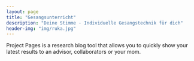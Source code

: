 ```yaml
---
layout: page
title: "Gesangsunterricht"
description: "Deine Stimme - Individuelle Gesangstechnik für dich"
header-img: "img/ruka.jpg"
---
```


Project Pages is a research blog tool that allows you to quickly show your latest results to an advisor, collaborators or your mom.
	
